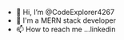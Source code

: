 - 👋 Hi, I’m @CodeExplorer4267
- 👀 I'm a MERN stack developer
- 📫 How to reach me ...linkedin

<!---
CodeExplorer4267/CodeExplorer4267 is a ✨ special ✨ repository because its `README.md` (this file) appears on your GitHub profile.
You can click the Preview link to take a look at your changes.
--->
